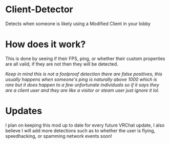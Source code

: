 # Client-Detector
Detects when someone is likely using a Modified Client in your lobby

# How does it work?
This is done by seeing if their FPS, ping, or whether their custom properties are all valid, if they are not then they will be detected.

*Keep in mind this is not a foolproof detection there are false positives, this usually happens when someone's ping is naturally above 1000 which is rare but it does happen to a few unfortunate individuals so if it says they are a client user and they are like a visitor or steam user just ignore it lol.*

# Updates
I plan on keeping this mod up to date for every future VRChat update, I also believe I will add more detections such as to whether the user is flying, speedhacking, or spamming network events soon!

